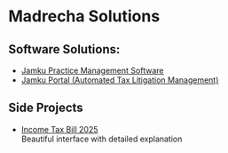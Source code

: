 # Madrecha Solutions

## Software Solutions: 
* [Jamku Practice Management Software](https://madrecha.com/jamku/)
* [Jamku Portal (Automated Tax Litigation Management)](https://portal.jamku.app)


## Side Projects
* [Income Tax Bill 2025](https://ai.jamku.app/incometax2025) \
  Beautiful interface with detailed explanation


<!--

**Here are some ideas to get you started:**

🙋‍♀️ A short introduction - what is your organization all about?
🌈 Contribution guidelines - how can the community get involved?
👩‍💻 Useful resources - where can the community find your docs? Is there anything else the community should know?
🍿 Fun facts - what does your team eat for breakfast?
🧙 Remember, you can do mighty things with the power of [Markdown](https://docs.github.com/github/writing-on-github/getting-started-with-writing-and-formatting-on-github/basic-writing-and-formatting-syntax)
-->
